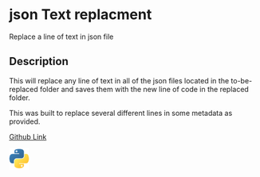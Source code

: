 # json Text replacment
Replace a line of text in json file

## Description 

This will replace any line of text in all of the json files located in the 
to-be-replaced folder and saves them with the new line of code in the 
replaced folder.

This was built to replace several different lines in some metadata as provided.

[Github Link](https://github.com/BlainThomas)

<img src="https://github.com/BlainThomas/BlainThomas/blob/master/logos/Python.png" alt="drawing" width="40"/>
